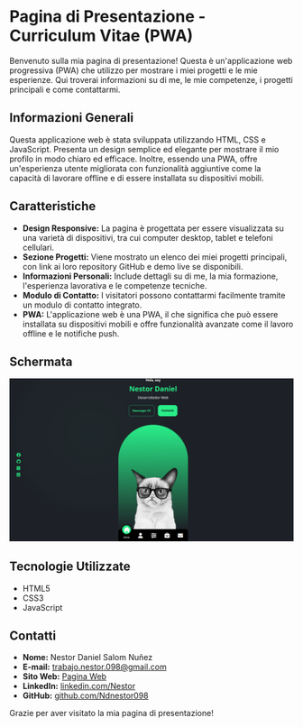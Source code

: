 # Pagina di Presentazione - Curriculum Vitae (PWA)

Benvenuto sulla mia pagina di presentazione! Questa è un'applicazione web progressiva (PWA) che utilizzo per mostrare i miei progetti e le mie esperienze. Qui troverai informazioni su di me, le mie competenze, i progetti principali e come contattarmi.

## Informazioni Generali

Questa applicazione web è stata sviluppata utilizzando HTML, CSS e JavaScript. Presenta un design semplice ed elegante per mostrare il mio profilo in modo chiaro ed efficace. Inoltre, essendo una PWA, offre un'esperienza utente migliorata con funzionalità aggiuntive come la capacità di lavorare offline e di essere installata su dispositivi mobili.

## Caratteristiche

- **Design Responsive:** La pagina è progettata per essere visualizzata su una varietà di dispositivi, tra cui computer desktop, tablet e telefoni cellulari.
- **Sezione Progetti:** Viene mostrato un elenco dei miei progetti principali, con link ai loro repository GitHub e demo live se disponibili.
- **Informazioni Personali:** Include dettagli su di me, la mia formazione, l'esperienza lavorativa e le competenze tecniche.
- **Modulo di Contatto:** I visitatori possono contattarmi facilmente tramite un modulo di contatto integrato.
- **PWA:** L'applicazione web è una PWA, il che significa che può essere installata su dispositivi mobili e offre funzionalità avanzate come il lavoro offline e le notifiche push.

## Schermata

![Schermata](assets/img/present.png)

## Tecnologie Utilizzate

- HTML5
- CSS3
- JavaScript

## Contatti

- **Nome:** Nestor Daniel Salom Nuñez
- **E-mail:** trabajo.nestor.098@gmail.com
- **Sito Web:** [Pagina Web](https://ndnestor098.github.io/WebCV/)
- **LinkedIn:** [linkedin.com/Nestor](https://www.linkedin.com/in/nestor-daniel-salom-nunez)
- **GitHub:** [github.com/Ndnestor098](https://github.com/Ndnestor098)

Grazie per aver visitato la mia pagina di presentazione!


